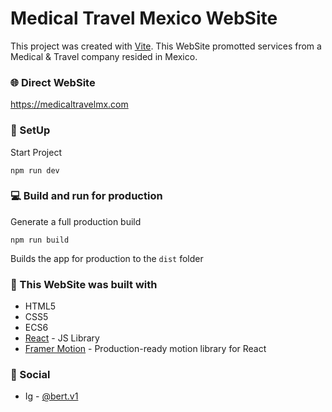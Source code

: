 # Medical Travel Mexico WebSite

This project was created with [Vite](https://github.com/vitejs/vite).
This WebSite promotted services from a Medical & Travel company resided in Mexico.

### :globe_with_meridians: Direct WebSite

https://medicaltravelmx.com

### :space_invader: SetUp

Start Project

`npm run dev`

### :computer: Build and run for production

Generate a full production build

`npm run build`

Builds the app for production to the `dist` folder

### :wrench: This WebSite was built with

- HTML5
- CSS5
- ECS6
- [React](https://react.dev/) - JS Library
- [Framer Motion](https://www.framer.com/motion/?utm_source=google&utm_medium=adwords&utm_campaign=TW-WW-All-GS-UA-Traffic-20190326-Brand.Bmm_) - Production-ready motion library for React

### :wave: Social

- Ig - [@bert.v1](https://www.instagram.com/bert.v1/)
